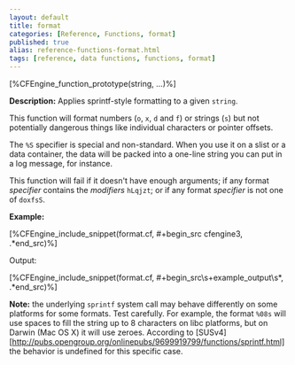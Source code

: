 ```yaml
---
layout: default
title: format
categories: [Reference, Functions, format]
published: true
alias: reference-functions-format.html
tags: [reference, data functions, functions, format]
---
```


[%CFEngine_function_prototype(string, ...)%]

**Description:** Applies sprintf-style formatting to a given `string`.

This function will format numbers (`o`, `x`, `d` and `f`) or strings (`s`) but 
not potentially dangerous things like individual characters or pointer 
offsets.

The `%S` specifier is special and non-standard.  When you use it on a
slist or a data container, the data will be packed into a one-line
string you can put in a log message, for instance.

This function will fail if it doesn't have enough arguments; if any
format *specifier* contains the *modifiers* `hLqjzt`; or if any format
*specifier* is not one of `doxfsS`.

**Example:**  

[%CFEngine_include_snippet(format.cf, #\+begin_src cfengine3, .*end_src)%]

Output:

[%CFEngine_include_snippet(format.cf, #\+begin_src\s+example_output\s*, .*end_src)%]

**Note:** the underlying `sprintf` system call may behave differently on some platforms for some formats.  Test carefully.  For example, the format `%08s` will use spaces to fill the string up to 8 characters on libc platforms, but on Darwin (Mac OS X) it will use zeroes.  According to [SUSv4][http://pubs.opengroup.org/onlinepubs/9699919799/functions/sprintf.html] the behavior is undefined for this specific case.
